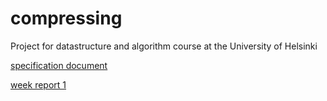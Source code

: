# compressing
Project for datastructure and algorithm course at the University of Helsinki

[specification document](documentation/specification_document.md)

[week report 1](documentation/viikkoraportti1.md)
